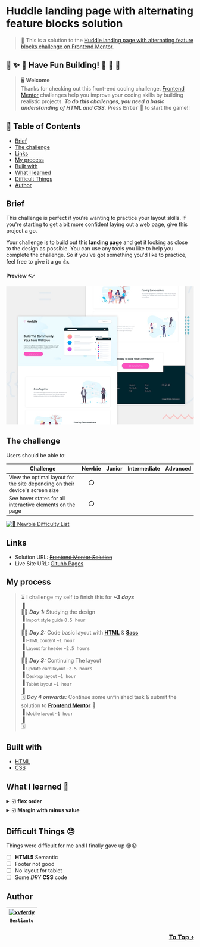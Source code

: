 # Huddle landing page with alternating feature blocks solution

> 🔖 This is a solution to the [Huddle landing page with alternating feature blocks challenge on Frontend Mentor](https://www.frontendmentor.io/challenges/huddle-landing-page-with-alternating-feature-blocks-5ca5f5981e82137ec91a5100).

## 🌈 ✨ 🎉 Have Fun Building! 🚀 🎊 🎈
> 🖥️ **Welcome** <br>
> Thanks for checking out this front-end coding challenge.
[Frontend Mentor](https://www.frontendmentor.io) challenges help you improve your coding skills by building realistic projects.
***To do this challenges, you need a basic understanding of HTML and CSS.*** Press <kbd>Enter</kbd> 🚀 to start the game!!

## 🥷 Table of Contents
- [Brief](#brief)
- [The challenge](#the-challenge)
- [Links](#links)
- [My process](#my-process)
- [Built with](#built-with)
- [What I learned](#what-i-learned-)
- [Difficult Things](#difficult-things-)
- [Author](#author)

## Brief
This challenge is perfect if you're wanting to practice your layout skills. If you're starting to get a bit more confident laying out a web page, give this project a go.

Your challenge is to build out this **landing page** and get it looking as close to the design as possible.
You can use any tools you like to help you complete the challenge. So if you've got something you'd like to practice, feel free to give it a go 👍.

**Preview** 👓

![Design preview for the Loopstudios landing page coding challenge](./design/desktop-preview.jpg)

## The challenge 
Users should be able to:
  
| Challenge | Newbie | Junior | Intermediate | Advanced |
| --- | :---: | :---: | :---: | :---: |
| View the optimal layout for the site depending on their device's screen size | ⭕ |  |  |  |
| See hover states for all interactive elements on the page | ⭕ |  |  |  |

[![🐬 Newbie Difficulty List](https://img.shields.io/badge/Difficulty-Newbie-3F54A3?style=for-the-badge&logo=frontendmentor "Newbie Difficulty")](https://www.frontendmentor.io/challenges?difficulties=1)

## Links
- Solution URL: [~~Frontend Mentor Solution~~]()
- Live Site URL: [Gituhb Pages](https://xvferdy.github.io/fem-huddle-landing-page-with-alternating-feature-blocks/)

## My process
> ⌛ I challenge my self to finish this for ***~3 days*** <br>
> ▐ <br>
> 🧑‍💻 ***Day 1:*** Studying the design <br>
> ▐ <sub>Import style guide <kbd>0.5 hour</kbd></sub> <br>
> ▐ <br>
> 🧑‍💻 ***Day 2:*** Code basic layout with [**HTML**](https://developer.mozilla.org/en-US/docs/Web/HTML) & [**Sass**](https://sass-lang.com/) <br>
> ▐ <sub>HTML content <kbd>~1 hour</kbd></sub> <br>
> ▐ <sub>Layout for header <kbd>~2.5 hours</kbd></sub> <br>
> ▐ <br>
> 🧑‍💻 ***Day 3:*** Continuing The layout<br>
> ▐ <sub>Update card layout <kbd>~2.5 hours</kbd></sub> <br>
> ▐ <sub>Desktop layout <kbd>~1 hour</kbd></sub> <br>
> ▐ <sub>Tablet layout <kbd>~1 hour</kbd></sub> <br>
> ▐ <br>
> 🗓️ ***Day 4 onwards:*** Continue some unfinished task & submit the solution to [**Frontend Mentor**]( "Solution") 🚩 <br>
> ▐ <sub>Mobile layout <kbd>~1 hour</kbd></sub> <br>
> ▐ <br>
> 🗓️ 

## Built with
- [HTML](https://developer.mozilla.org/en-US/docs/Web/HTML "developer.mozilla")
- [CSS](https://www.w3.org/Style/CSS/Overview.en.html "W3C")

## What I learned 🥳

<details>
    <summary>☑️ <b>flex order</b></summary> <br>
  
`order: 2` will make the property goes second
###### stylesheets/scss/\_huddle.scss
```scss
&__text {
  order: 2;
  text-align: center;
  h2 {
    font-size: 2.5rem;
  }
  p {
    font-size: 1.5rem;
  }
}
&__img {
  order: 1;
}
```
</details>

<details>
    <summary>☑️ <b>Margin with minus value</b></summary> <br>
  
`margin-bottom: -80px;` negative value will places it closer
###### stylesheets/scss/\_huddle.scss
```scss
margin-bottom: -80px;
```
</details>

## Difficult Things 😓
Things were difficult for me and I finally gave up 😓😓
- [ ] **HTML5** Semantic
- [ ] Footer not good
- [ ] No layout for tablet
- [ ] Some _DRY_ **CSS** code

## Author
| [<img src="https://avatars.githubusercontent.com/u/47988956?v=4" alt="xvferdy" width="100px"/><br><sub><samp>Berlianto</samp></sub>](https://github.com/xvferdy)  |
|:---:|

<h3 align="right">
      <a href="#readme">To Top ⤴️</a>
</h3>
